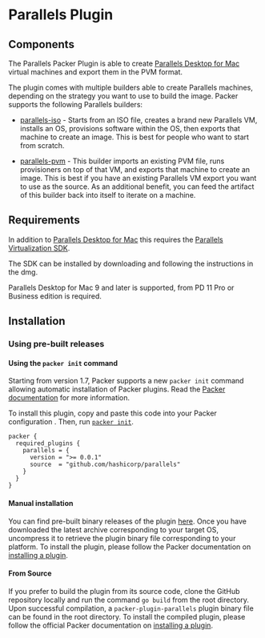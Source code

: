 # Parallels Plugin

## Components

The Parallels Packer Plugin is able to create [Parallels Desktop for
Mac](https://www.parallels.com/products/desktop/) virtual machines and export
them in the PVM format.

The plugin comes with multiple builders able to create Parallels machines,
depending on the strategy you want to use to build the image. Packer supports
the following Parallels builders:

- [parallels-iso](/docs/builders/parallels-iso.mdx) - Starts from an ISO
  file, creates a brand new Parallels VM, installs an OS, provisions software
  within the OS, then exports that machine to create an image. This is best
  for people who want to start from scratch.

- [parallels-pvm](/docs/builders/parallels-pvm.mdx) - This builder imports
  an existing PVM file, runs provisioners on top of that VM, and exports that
  machine to create an image. This is best if you have an existing Parallels
  VM export you want to use as the source. As an additional benefit, you can
  feed the artifact of this builder back into itself to iterate on a machine.

## Requirements

In addition to [Parallels Desktop for
Mac](https://www.parallels.com/products/desktop/) this requires the [Parallels
Virtualization SDK](https://www.parallels.com/downloads/desktop/).

The SDK can be installed by downloading and following the instructions in the
dmg.

Parallels Desktop for Mac 9 and later is supported, from PD 11 Pro or Business
edition is required.

## Installation

### Using pre-built releases

#### Using the `packer init` command

Starting from version 1.7, Packer supports a new `packer init` command allowing
automatic installation of Packer plugins. Read the
[Packer documentation](https://www.packer.io/docs/commands/init) for more information.

To install this plugin, copy and paste this code into your Packer configuration .
Then, run [`packer init`](https://www.packer.io/docs/commands/init).

```hcl
packer {
  required_plugins {
    parallels = {
      version = ">= 0.0.1"
      source  = "github.com/hashicorp/parallels"
    }
  }
}
```

#### Manual installation

You can find pre-built binary releases of the plugin [here](https://github.com/hashicorp/packer-plugin-name/releases).
Once you have downloaded the latest archive corresponding to your target OS,
uncompress it to retrieve the plugin binary file corresponding to your platform.
To install the plugin, please follow the Packer documentation on
[installing a plugin](https://www.packer.io/docs/extending/plugins/#installing-plugins).


#### From Source

If you prefer to build the plugin from its source code, clone the GitHub
repository locally and run the command `go build` from the root
directory. Upon successful compilation, a `packer-plugin-parallels` plugin
binary file can be found in the root directory.
To install the compiled plugin, please follow the official Packer documentation
on [installing a plugin](https://www.packer.io/docs/extending/plugins/#installing-plugins).